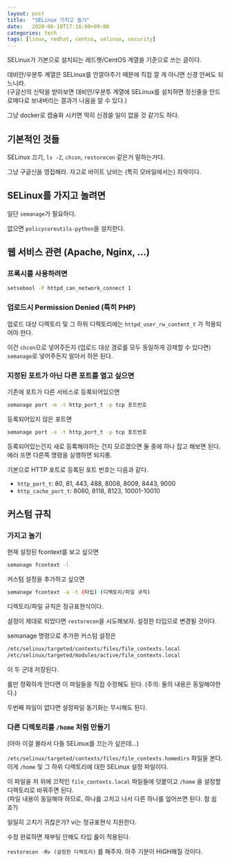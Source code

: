 ```yaml
---
layout: post
title:  "SELinux 가지고 놀기"
date:   2020-06-18T17:16:00+09:00
categories: tech
tags: [linux, redhat, centos, selinux, security]
---
```


SELinux가 기본으로 설치되는 레드햇/CentOS 계열을 기준으로 쓰는 글이다.

데비안/우분투 계열은 SELinux를 안깔아주기 때문에 직접 깔 게 아니면 신경 안써도 되느니라. \
(구글신의 신탁을 받아보면 데비안/우분투 계열에 SELinux를 설치하면 정신줄을 안드로메다로 보내버리는 결과가 나옴을 알 수 있다.)

그냥 docker로 캡슐화 시키면 딱히 신경쓸 일이 없을 것 같기도 하다.

## 기본적인 것들

SELinux 끄기, `ls -Z`, `chcon`, `restorecon` 같은거 말하는거다.

그냥 구글신을 영접해라. 자고로 바이트 낭비는 (특히 모바일에서는) 죄악이다.

## SELinux를 가지고 놀려면

일단 `semanage`가 필요하다.

없으면 `policycoreutils-python`을 설치한다.

## 웹 서비스 관련 (Apache, Nginx, ...)

### 프록시를 사용하려면

```sh
setsebool -P httpd_can_network_connect 1
```

### 업로드시 Permission Denied (특히 PHP)

업로드 대상 디렉토리 및 그 하위 디렉토리에는 `httpd_user_rw_content_t` 가 적용되어야 한다.

이건 `chcon`으로 넣어주든지 (업로드 대상 경로를 모두 동일하게 강제할 수 있다면) `semanage`로 넣어주든지 알아서 하믄 된다.

### 지정된 포트가 아닌 다른 포트를 열고 싶으면

기존에 포트가 다른 서비스로 등록되어있으면
```sh
semanage port -m -t http_port_t -p tcp 포트번호
```

등록되어있지 않은 포트면
```sh
semanage port -a -t http_port_t -p tcp 포트번호
```

등록되어있는건지 새로 등록해야하는 건지 모르겠으면 둘 중에 하나 잡고 해보면 된다. 에러 뜨면 다른쪽 명령을 실행하면 되지롱.

기본으로 HTTP 포트로 등록된 포트 번호는 다음과 같다.

* `http_port_t`: 80, 81, 443, 488, 8008, 8009, 8443, 9000
* `http_cache_port_t`: 8080, 8118, 8123, 10001-10010

## 커스텀 규칙

### 가지고 놀기

현재 설정된 fcontext를 보고 싶으면
```sh
semanage fcontext -l
```

커스텀 설정을 추가하고 싶으면
```sh
semanage fcontext -a -t (타입) (디렉토리/파일 규칙)
```
디렉토리/파일 규칙은 정규표현식이다.

설정이 제대로 되었다면 `restorecon`을 시도해보자. 설정한 타입으로 변경될 것이다.


semanage 명령으로 추가한 커스텀 설정은
```sh
/etc/selinux/targeted/contexts/files/file_contexts.local
/etc/selinux/targeted/modules/active/file_contexts.local
```
이 두 군데 저장된다.

룰만 정확하게 안다면 이 파일들을 직접 수정해도 된다. (주의: 둘의 내용은 동일해야한다.)

두번째 파일이 없다면 설정파일 동기화는 무시해도 된다.

### 다른 디렉토리를 `/home` 처럼 만들기

(아마 이걸 몰라서 다들 SELinux를 끄는가 싶은데...)

`/etc/selinux/targeted/contexts/files/file_contexts.homedirs` 파일을 본다. \
이게 `/home` 및 그 하위 디렉토리에 대한 SELinux 설정 파일이다.

이 파일을 저 위에 끄적인 `file_contexts.local` 파일들에 덧붙이고 `/home` 을 설정할 디렉토리로 바꿔주면 된다. \
(파일 내용이 동일해야 하므로, 하나를 고치고 나서 다른 하나를 엎어쓰면 된다. 참 쉽죠?)

일일히 고치기 귀찮은가? vi는 정규표현식 지원한다.

수정 완료하면 재부팅 안해도 타입 룰이 적용된다.

`restorecon -Rv (설정한 디렉토리)`
를 해주자. 아주 기분이 HIGH해질 것이다.
